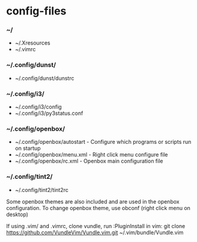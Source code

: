 # config-files

### ~/
* ~/.Xresources
* ~/.vimrc

### ~/.config/dunst/
* ~/.config/dunst/dunstrc

### ~/.config/i3/
* ~/.config/i3/config
* ~/.config/i3/py3status.conf

### ~/.config/openbox/
* ~/.config/openbox/autostart - Configure which programs or scripts run on startup
* ~/.config/openbox/menu.xml - Right click menu configure file
* ~/.config/openbox/rc.xml - Openbox main configuration file

### ~/.config/tint2/
* ~/.config/tint2/tint2rc

Some openbox themes are also included and are used in the openbox configuration.
To change openbox theme, use obconf (right click menu on desktop)

If using .vim/ and .vimrc, clone vundle, run :PluginInstall in vim:
git clone https://github.com/VundleVim/Vundle.vim.git ~/.vim/bundle/Vundle.vim
